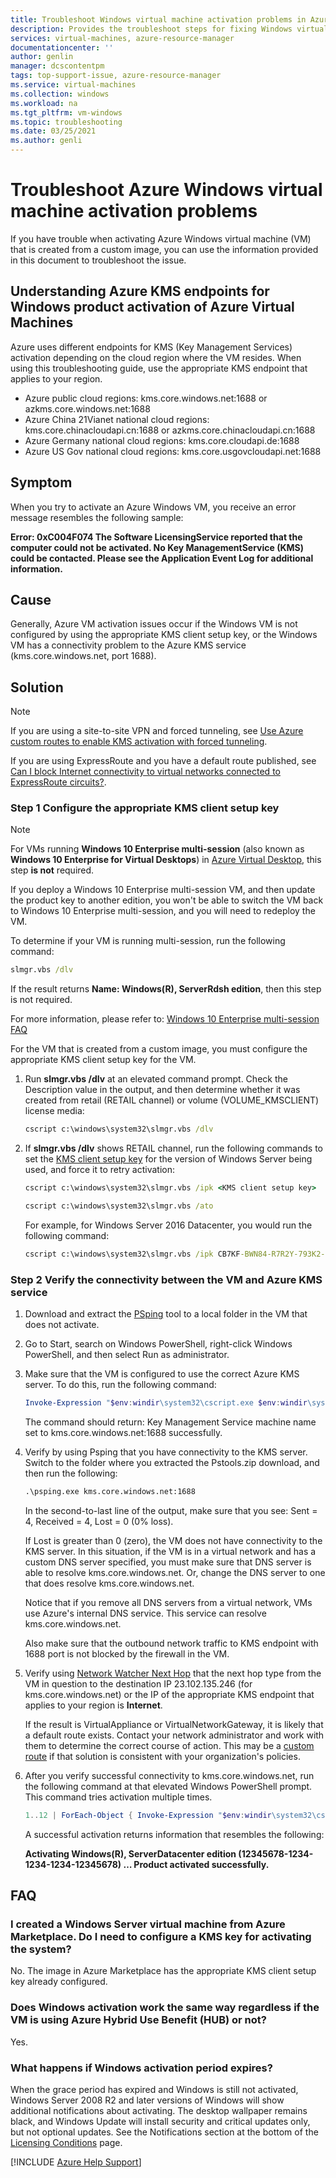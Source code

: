 ```yaml
---
title: Troubleshoot Windows virtual machine activation problems in Azure
description: Provides the troubleshoot steps for fixing Windows virtual machine activation problems in Azure
services: virtual-machines, azure-resource-manager
documentationcenter: ''
author: genlin
manager: dcscontentpm
tags: top-support-issue, azure-resource-manager
ms.service: virtual-machines
ms.collection: windows
ms.workload: na
ms.tgt_pltfrm: vm-windows
ms.topic: troubleshooting
ms.date: 03/25/2021
ms.author: genli
---
```

# Troubleshoot Azure Windows virtual machine activation problems

If you have trouble when activating Azure Windows virtual machine (VM) that is created from a custom image, you can use the information provided in this document to troubleshoot the issue.

## Understanding Azure KMS endpoints for Windows product activation of Azure Virtual Machines

Azure uses different endpoints for KMS (Key Management Services) activation depending on the cloud region where the VM resides. When using this troubleshooting guide, use the appropriate KMS endpoint that applies to your region.

- Azure public cloud regions: kms.core.windows.net:1688 or azkms.core.windows.net:1688
- Azure China 21Vianet national cloud regions: kms.core.chinacloudapi.cn:1688 or azkms.core.chinacloudapi.cn:1688
- Azure Germany national cloud regions: kms.core.cloudapi.de:1688
- Azure US Gov national cloud regions: kms.core.usgovcloudapi.net:1688

## Symptom

When you try to activate an Azure Windows VM, you receive an error message resembles the following sample:

**Error: 0xC004F074 The Software LicensingService reported that the computer could not be activated. No Key ManagementService (KMS) could be contacted. Please see the Application Event Log for additional information.**

## Cause

Generally, Azure VM activation issues occur if the Windows VM is not configured by using the appropriate KMS client setup key, or the Windows VM has a connectivity problem to the Azure KMS service (kms.core.windows.net, port 1688).

## Solution

>[!NOTE]
>If you are using a site-to-site VPN and forced tunneling, see [Use Azure custom routes to enable KMS activation with forced tunneling](custom-routes-enable-kms-activation.md).
>
>If you are using ExpressRoute and you have a default route published, see [Can I block Internet connectivity to virtual networks connected to ExpressRoute circuits?](/azure/expressroute/expressroute-faqs).

### Step 1 Configure the appropriate KMS client setup key

> [!NOTE]
> For VMs running **Windows 10 Enterprise multi-session** (also known as **Windows 10 Enterprise for Virtual Desktops**) in [Azure Virtual Desktop](/azure/virtual-desktop/overview), this step **is not** required.
>
> If you deploy a Windows 10 Enterprise multi-session VM, and then update the product key to another edition, you won't be able to switch the VM back to Windows 10 Enterprise multi-session, and you will need to redeploy the VM.
>
> To determine if your VM is running multi-session, run the following command:
>
> ```cmd
> slmgr.vbs /dlv
> ```
>
> If the result returns **Name: Windows(R), ServerRdsh edition**, then this step is not required.
>
> For more information, please refer to: [Windows 10 Enterprise multi-session FAQ](/azure/virtual-desktop/windows-10-multisession-faq#can-i-upgrade-a-windows-10-vm-to-windows-10-enterprise-multi-session)

For the VM that is created from a custom image, you must configure the appropriate KMS client setup key for the VM.

1. Run **slmgr.vbs /dlv** at an elevated command prompt. Check the Description value in the output, and then determine whether it was created from retail (RETAIL channel) or volume (VOLUME_KMSCLIENT) license media:

    ```cmd
    cscript c:\windows\system32\slmgr.vbs /dlv
    ```

2. If **slmgr.vbs /dlv** shows RETAIL channel, run the following commands to set the [KMS client setup key](/windows-server/get-started/kmsclientkeys) for the version of Windows Server being used, and force it to retry activation:

    ```cmd
    cscript c:\windows\system32\slmgr.vbs /ipk <KMS client setup key>

    cscript c:\windows\system32\slmgr.vbs /ato
     ```

    For example, for Windows Server 2016 Datacenter, you would run the following command:

    ```cmd
    cscript c:\windows\system32\slmgr.vbs /ipk CB7KF-BWN84-R7R2Y-793K2-8XDDG
    ```

### Step 2 Verify the connectivity between the VM and Azure KMS service

1. Download and extract the [PSping](/sysinternals/downloads/psping) tool to a local folder in the VM that does not activate.

2. Go to Start, search on Windows PowerShell, right-click Windows PowerShell, and then select Run as administrator.

3. Make sure that the VM is configured to use the correct Azure KMS server. To do this, run the following command:
  
    ```powershell
    Invoke-Expression "$env:windir\system32\cscript.exe $env:windir\system32\slmgr.vbs /skms kms.core.windows.net:1688"
    ```

    The command should return: Key Management Service machine name set to kms.core.windows.net:1688 successfully.

4. Verify by using Psping that you have connectivity to the KMS server. Switch to the folder where you extracted the Pstools.zip download, and then run the following:
  
    ```cmd
    .\psping.exe kms.core.windows.net:1688
    ```

   In the second-to-last line of the output, make sure that you see: Sent = 4, Received = 4, Lost = 0 (0% loss).

   If Lost is greater than 0 (zero), the VM does not have connectivity to the KMS server. In this situation, if the VM is in a virtual network and has a custom DNS server specified, you must make sure that DNS server is able to resolve kms.core.windows.net. Or, change the DNS server to one that does resolve kms.core.windows.net.

   Notice that if you remove all DNS servers from a virtual network, VMs use Azure's internal DNS service. This service can resolve kms.core.windows.net.
  
    Also make sure that the outbound network traffic to KMS endpoint with 1688 port is not blocked by the firewall in the VM.

5. Verify using [Network Watcher Next Hop](/azure/network-watcher/network-watcher-next-hop-overview) that the next hop type from the VM in question to the destination IP 23.102.135.246 (for kms.core.windows.net) or the IP of the appropriate KMS endpoint that applies to your region is **Internet**.

   If the result is VirtualAppliance or VirtualNetworkGateway, it is likely that a default route exists.  Contact your network administrator and work with them to determine the correct course of action.  This may be a [custom route](./custom-routes-enable-kms-activation.md) if that solution is consistent with your organization's policies.

6. After you verify successful connectivity to kms.core.windows.net, run the following command at that elevated Windows PowerShell prompt. This command tries activation multiple times.

    ```powershell
    1..12 | ForEach-Object { Invoke-Expression "$env:windir\system32\cscript.exe $env:windir\system32\slmgr.vbs /ato" ; start-sleep 5 }
    ```

    A successful activation returns information that resembles the following:

    **Activating Windows(R), ServerDatacenter edition (12345678-1234-1234-1234-12345678) …
    Product activated successfully.**

## FAQ

### I created a Windows Server virtual machine from Azure Marketplace. Do I need to configure a KMS key for activating the system?

No. The image in Azure Marketplace has the appropriate KMS client setup key already configured.

### Does Windows activation work the same way regardless if the VM is using Azure Hybrid Use Benefit (HUB) or not?

Yes.

### What happens if Windows activation period expires?

When the grace period has expired and Windows is still not activated, Windows Server 2008 R2 and later versions of Windows will show additional notifications about activating. The desktop wallpaper remains black, and Windows Update will install security and critical updates only, but not optional updates. See  the Notifications section at the bottom of the [Licensing Conditions](/previous-versions/tn-archive/ff793403(v=technet.10)) page.

[!INCLUDE [Azure Help Support](../../includes/azure-help-support.md)]
